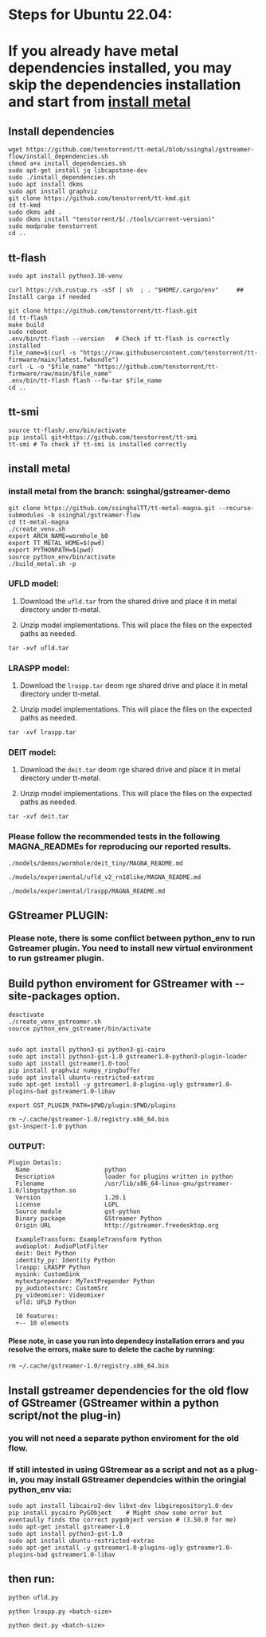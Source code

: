 # Steps for Ubuntu 22.04:

# If you already have metal dependencies installed, you may skip the dependencies installation and start from [install metal](https://github.com/ssinghalTT/tt-metal-magna/new/ssinghal/gstreamer-flow#install-metal)

## Install dependencies
```
wget https://github.com/tenstorrent/tt-metal/blob/ssinghal/gstreamer-flow/install_dependencies.sh		
chmod a+x install_dependencies.sh
sudo apt-get install jq libcapstone-dev
sudo ./install_dependencies.sh
sudo apt install dkms
sudo apt install graphviz
git clone https://github.com/tenstorrent/tt-kmd.git
cd tt-kmd
sudo dkms add .
sudo dkms install "tenstorrent/$(./tools/current-version)"
sudo modprobe tenstorrent
cd ..
```

## tt-flash
```
sudo apt install python3.10-venv

curl https://sh.rustup.rs -sSf | sh  ; . "$HOME/.cargo/env"     ## Install cargo if needed

git clone https://github.com/tenstorrent/tt-flash.git
cd tt-flash
make build
sudo reboot
.env/bin/tt-flash --version   # Check if tt-flash is correctly installed
file_name=$(curl -s "https://raw.githubusercontent.com/tenstorrent/tt-firmware/main/latest.fwbundle")
curl -L -o "$file_name" "https://github.com/tenstorrent/tt-firmware/raw/main/$file_name"
.env/bin/tt-flash flash --fw-tar $file_name
cd ..
```
## tt-smi
```
source tt-flash/.env/bin/activate
pip install git+https://github.com/tenstorrent/tt-smi
tt-smi # To check if tt-smi is installed correctly
```


## install metal
### install metal from the branch:  ssinghal/gstreamer-demo 

```
git clone https://github.com/ssinghalTT/tt-metal-magna.git --recurse-submodules -b ssinghal/gstreamer-flow
cd tt-metal-magna
./create_venv.sh
export ARCH_NAME=wormhole_b0
export TT_METAL_HOME=$(pwd)
export PYTHONPATH=$(pwd)
source python_env/bin/activate
./build_metal.sh -p
```


### UFLD model:

1. Download the ```ufld.tar``` from the shared drive and place it in metal directory under tt-metal. 

2. Unzip model implementations. This will place the files on the expected paths as needed. 
```
tar -xvf ufld.tar
```

### LRASPP model:

1. Download the ```lraspp.tar``` deom rge shared drive and place it in metal directory under tt-metal. 

2. Unzip model implementations. This will place the files on the expected paths as needed. 
```
tar -xvf lraspp.tar
```

### DEIT model:

1. Download the ```deit.tar``` deom rge shared drive and place it in metal directory under tt-metal. 

2. Unzip model implementations. This will place the files on the expected paths as needed.
```
tar -xvf deit.tar
```


### Please follow the recommended tests in the following MAGNA_READMEs for reproducing our reported results.
```
./models/demos/wormhole/deit_tiny/MAGNA_README.md
```
```
./models/experimental/ufld_v2_rn18like/MAGNA_README.md
```
```
./models/experimental/lraspp/MAGNA_README.md
```

## GStreamer PLUGIN:   
### Please note, there is some conflict between python_env to run Gstreamer plugin. You need to install new virtual environment to run gstreamer plugin.

## Build python enviroment for GStreamer with --site-packages option.
```
deactivate
./create_venv_gstreamer.sh
source python_env_gstreamer/bin/activate


sudo apt install python3-gi python3-gi-cairo
sudo apt install python3-gst-1.0 gstreamer1.0-python3-plugin-loader
sudo apt install gstreamer1.0-tool
pip install graphviz numpy_ringbuffer
sudo apt install ubuntu-restricted-extras
sudo apt-get install -y gstreamer1.0-plugins-ugly gstreamer1.0-plugins-bad gstreamer1.0-libav

export GST_PLUGIN_PATH=$PWD/plugin:$PWD/plugins

rm ~/.cache/gstreamer-1.0/registry.x86_64.bin
gst-inspect-1.0 python
```

### OUTPUT:
```
Plugin Details:
  Name                     python
  Description              loader for plugins written in python
  Filename                 /usr/lib/x86_64-linux-gnu/gstreamer-1.0/libgstpython.so
  Version                  1.20.1
  License                  LGPL
  Source module            gst-python
  Binary package           GStreamer Python
  Origin URL               http://gstreamer.freedesktop.org

  ExampleTransform: ExampleTransform Python
  audioplot: AudioPlotFilter
  deit: Deit Python
  identity_py: Identity Python
  lraspp: LRASPP Python
  mysink: CustomSink
  mytextprepender: MyTextPrepender Python
  py_audiotestsrc: CustomSrc
  py_videomixer: Videomixer
  ufld: UFLD Python

  10 features:
  +-- 10 elements
```  
#### Plese note, in case you run into dependecy installation errors and you resolve the errors, make sure to delete the cache by running:
```
rm ~/.cache/gstreamer-1.0/registry.x86_64.bin
```

## Install gstreamer dependencies for the old flow of GStreamer (GStreamer within a python script/not the plug-in)
### you will not need a separate python enviroment for the old flow. 
### If still intested in using GStremear as a script and not as a plug-in, you may install GStreamer dependcies within the oringial python_env via: 

```
sudo apt install libcairo2-dev libxt-dev libgirepository1.0-dev
pip install pycairo PyGObject    # Might show some error but eventaully finds the correct pygobject version # (3.50.0 for me)
sudo apt-get install gstreamer-1.0
sudo apt install python3-gst-1.0
sudo apt install ubuntu-restricted-extras
sudo apt-get install -y gstreamer1.0-plugins-ugly gstreamer1.0-plugins-bad gstreamer1.0-libav
```

## then run:
```
python ufld.py
```
```
python lraspp.py <batch-size>
```
```
python deit.py <batch-size>
```



